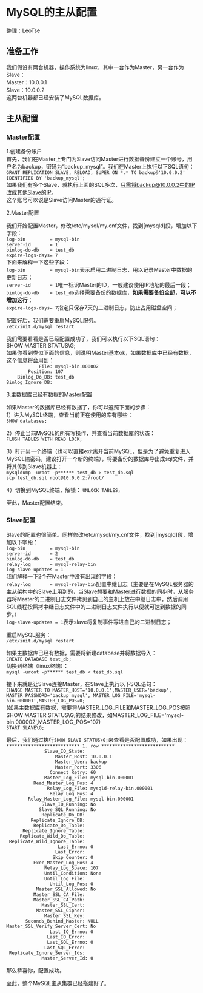 # MySQL的主从配置
整理：LeoTse

## 准备工作
我们假设有两台机器，操作系统为linux，其中一台作为Master，另一台作为Slave：  
Master：10.0.0.1  
Slave：10.0.0.2  
这两台机器都已经安装了MySQL数据库。  

## 主从配置
### Master配置
1.创建备份账户  
首先，我们在Master上专门为Slave访问Master进行数据备份建立一个账号，用户名为backup，密码为“backup_mysql”。我们在Master上执行以下SQL语句：  
`GRANT REPLICATION SLAVE, RELOAD, SUPER ON *.* TO backup@'10.0.0.2' IDENTIFIED BY 'backup_mysql';`  
如果我们有多个Slave，就执行上面的SQL多次，只需将backup@10.0.0.2中的IP改成其他Slave的IP。  
这个账号可以说是Slave访问Master的通行证。

2.Master配置    

我们开始配置Master，修改/etc/mysql/my.cnf文件，找到[mysqld]段，增加以下字段：  
`log-bin         = mysql-bin`  
`server-id       = 1`  
`binlog-do-db    = test_db`  
`expire-logs-days= 7`  
下面来解释一下这些字段：  
`log-bin         = mysql-bin`表示启用二进制日志，用以记录Master中数据的更新日志；  
`server-id       = 1`唯一标识Master的ID，一般建议使用IP地址的最后一段；  
`binlog-do-db    = test_db`选择需要备份的数据库，**如果需要备份全部，可以不增加这行**；  
`expire-logs-days= 7`指定只保存7天的二进制日志，防止占用磁盘空间；  

配置好后，我们需要重启MySQL服务。  
`/etc/init.d/mysql restart`  

我们需要看看是否已经配置成功了，我们可以执行以下SQL语句：  
SHOW MASTER STATUS\G;  
如果你看到类似下面的信息，则说明Master基本ok，如果数据库中已经有数据，这个信息将会用到：  
`            File: mysql-bin.000002`  
`        Position: 107`  
`    Binlog_Do_DB: test_db`  
`Binlog_Ignore_DB: `  

3.主数据库已经有数据的Master配置

如果Master的数据库已经有数据了，你可以遵照下面的步骤：  
1）进入MySQL终端，查看当前正在使用的库有哪些：  
`SHOW databases;`  

2）停止当前MySQL的所有写操作，并查看当前数据库的状态：  
`FLUSH TABLES WITH READ LOCK;`  


3）打开另一个终端（也可以直接exit离开当前MySQL，但是为了避免重复进入MySQL输密码，建议打开一个新的终端），将要备份的数据库导出成sql文件，并将其传到Slave机器上：  
`mysqldump -uroot -p****** test_db > test_db.sql`  
`scp test_db.sql root@10.0.0.2:/root/`  

4）切换到MySQL终端，解锁：
`UNLOCK TABLES;`

至此，Master配置结束。

### Slave配置
Slave的配置也很简单。同样修改/etc/mysql/my.cnf文件，找到[mysqld]段，增加以下字段：  
`log-bin         = mysql-bin`  
`server-id       = 2`  
`binlog-do-db    = test_db`  
`relay-log       = mysql-relay-bin`  
`log-slave-updates = 1`  
我们解释一下2个在Master中没有出现的字段：  
`relay-log       = mysql-relay-bin`配置中继日志（主要是在MySQL服务器的主从架构中的Slave上用到的，当Slave想要和Master进行数据的同步时，从服务器将Master的二进制日志文件拷贝到自己的主机上放在中继日志中，然后调用SQL线程按照拷中继日志文件中的二进制日志文件执行以便就可达到数据的同步。）  
`log-slave-updates = 1`表示slave将复制事件写进自己的二进制日志；  

重启MySQL服务：  
`/etc/init.d/mysql restart`  

如果主数据库已经有数据，需要将新建database并将数据导入：  
`CREATE DATABASE test_db;`  
切换到终端（linux终端）：  
`mysql -uroot -p****** test_db < test_db.sql`  

接下来就是让Slave连接Master，在Slave上执行以下SQL语句：  
`CHANGE MASTER TO MASTER_HOST='10.0.0.1',MASTER_USER='backup', MASTER_PASSWORD='backup_mysql', MASTER_LOG_FILE='mysql-bin.000001',MASTER_LOG_POS=0;`  
(如果主数据库有数据，需要将MASTER_LOG_FILE和MASTER_LOG_POS按照SHOW MASTER STATUS\G;的结果修改，如MASTER_LOG_FILE='mysql-bin.000002',MASTER_LOG_POS=107)  
`START SLAVE\G;`   


最后，我们通过执行`SHOW SLAVE STATUS\G;`来查看是否配置成功，如果出现：  
`*************************** 1. row ***************************`  
`               Slave_IO_State: `  
`                  Master_Host: 10.0.0.1`  
`                  Master_User: backup`  
`                  Master_Port: 3306`  
`                Connect_Retry: 60`  
`              Master_Log_File: mysql-bin.000001`  
`          Read_Master_Log_Pos: 4`  
`               Relay_Log_File: mysqld-relay-bin.000001`  
`                Relay_Log_Pos: 4`  
`        Relay_Master_Log_File: mysql-bin.000001`  
`             Slave_IO_Running: No`  
`            Slave_SQL_Running: No`  
`              Replicate_Do_DB: `  
`          Replicate_Ignore_DB: `  
`           Replicate_Do_Table: `  
`       Replicate_Ignore_Table: `  
`      Replicate_Wild_Do_Table: `  
`  Replicate_Wild_Ignore_Table: `  
`                   Last_Errno: 0`  
`                   Last_Error: `  
`                 Skip_Counter: 0`  
`          Exec_Master_Log_Pos: 4`  
`              Relay_Log_Space: 107`  
`              Until_Condition: None`  
`               Until_Log_File: `  
`                Until_Log_Pos: 0`  
`           Master_SSL_Allowed: No`  
`           Master_SSL_CA_File: `  
`           Master_SSL_CA_Path: `  
`              Master_SSL_Cert: `  
`            Master_SSL_Cipher: `  
`               Master_SSL_Key: `  
`       Seconds_Behind_Master: NULL`  
`Master_SSL_Verify_Server_Cert: No`  
`                Last_IO_Errno: 0`  
`                Last_IO_Error: `  
`               Last_SQL_Errno: 0`  
`               Last_SQL_Error: `  
`  Replicate_Ignore_Server_Ids: `  
`             Master_Server_Id: 0`  

那么恭喜你，配置成功。

至此，整个MySQL主从集群已经搭建好了。